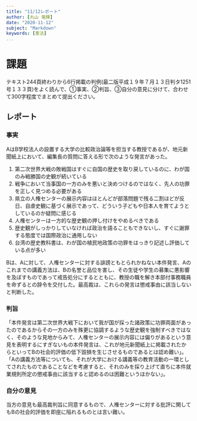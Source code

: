 ```yaml
---
title: "11/12レポート"
author: [丸山 竜輝]
date: "2020-11-12"
subject: "Markdown"
keywords: [憲法]
...
```


# 課題

テキスト244頁終わりから6行掲載の判例(最二版平成１９年７月１３日判タ1251号１３３頁)をよく読んで、①事実、②判旨、③自分の意見に分けて、合わせて300字程度でまとめて提出ください。

## レポート

### 事実

AはB学校法人の設置する大学の比較政治論等を担当する教授であるが、地元新聞紙上において、編集長の質問に答える形で次のような発言があった。

1. 第二次世界大戦の敗戦国はすぐに自国の歴史を取り戻しているのに、わが国のみ戦勝国の史観が続いている
2. 戦争において当事国の一方のみを悪いと決めつけるのではなく、先人の功罪を正しく見つめる必要がある
3. 県立の人権センターの展示内容はほとんどが部落問題で残る二割ほどが反日、自虐史観に基づく展示であって、どういう子どもや日本人を育てようとしているのか疑問に感じる
4. 人権センターは一方的な歴史観の押し付けをやめるべきである
5. 歴史観がしっかりしていなければ政治を語ることもできないし、すぐに謝罪する態度では国際政治に通用しない
6. 台湾の歴史教科書は、わが国の植民地政策の功罪をはっきり記述し評価している点が多い

Bは、Aに対して、人権センターに対する誹謗ともとられかねない本件発言、Aのこれまでの講義方法は、Bの名誉と品位を害し、その生徒や学生の募集に悪影響を及ぼすものであって戒告処分にするとともに、教授の職を解き本部付事務職員を命ずるとの辞令を交付した。最高裁は、これらの発言は懲戒事由に該当しないと判断した。

### 判旨

「本件発言は第二次世界大戦下において我が国が採った諸政策に功罪両面があったのであるからその一方のみを殊更に協調するような歴史観を強制すべきではなく、そのような見地からみて、人権センターの展示内容には偏りがあるという意見を表明するにすぎないもの本件発言は、これが地元新聞紙上に掲載されたからといってBの社会的評価の低下毀損を生じさせるものであるとは認め難い」。  
「Aの講義方法等についても、それが大学における講義等の教育活動の一環としてされたものであることなどを考慮すると、それのみを採り上げて直ちに本件就業規則所定の懲戒事由に該当すると認めるのは困難というほかない」。

### 自分の意見

当方の意見も最高裁判旨に同意するもので、人権センターに対する批評に関してもBの社会的評価を即座に陥れるものとは言い難い。